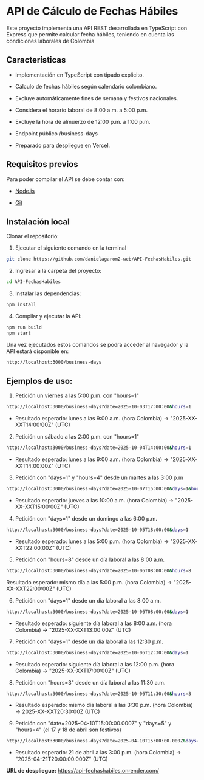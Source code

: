 # API de Cálculo de Fechas Hábiles 

Este proyecto implementa una API REST desarrollada en TypeScript con Express que permite calcular fecha hábiles, teniendo en cuenta las condiciones laborales de Colombia

## Características

- Implementación en TypeScript con tipado explicito.

- Cálculo de fechas hábiles según calendario colombiano.

- Excluye automáticamente fines de semana y festivos nacionales.

- Considera el horario laboral de 8:00 a.m. a 5:00 p.m.

- Excluye la hora de almuerzo de 12:00 p.m. a 1:00 p.m.

- Endpoint público /business-days

- Preparado para despliegue en Vercel.



## Requisitos previos

Para poder compilar el API se debe contar con:

- [Node.js](https://nodejs.org/es)

- [Git](https://git-scm.com/)

## Instalación local

Clonar el repositorio:

1. Ejecutar el siguiente comando en la terminal

```bash
git clone https://github.com/danielagarom2-web/API-FechasHabiles.git
```


2. Ingresar a la carpeta del proyecto:

```bash
cd API-FechasHabiles
```

3. Instalar las dependencias:

```bash
npm install
```

4. Compilar y ejecutar la API:
```bash
npm run build
npm start
```

Una vez ejecutados estos comandos se podra acceder al navegador y la API estará disponible en:

```bash
http://localhost:3000/business-days
```


## Ejemplos de uso:
1. Petición un viernes a las 5:00 p.m. con "hours=1"

```bash
http://localhost:3000/business-days?date=2025-10-03T17:00:00&hours=1
```

- Resultado esperado: lunes a las 9:00 a.m. (hora Colombia) → "2025-XX-XXT14:00:00Z" (UTC)

2. Petición un sábado a las 2:00 p.m. con "hours=1"
```bash
http://localhost:3000/business-days?date=2025-10-04T14:00:00&hours=1
```
- Resultado esperado: lunes a las 9:00 a.m. (hora Colombia) → "2025-XX-XXT14:00:00Z" (UTC)

3. Petición con "days=1" y "hours=4" desde un martes a las 3:00 p.m
```bash
http://localhost:3000/business-days?date=2025-10-07T15:00:00&days=1&hours=4
```
- Resultado esperado: jueves a las 10:00 a.m. (hora Colombia) → "2025-XX-XXT15:00:00Z" (UTC)

4. Petición con "days=1" desde un domingo a las 6:00 p.m.

```bash
http://localhost:3000/business-days?date=2025-10-05T18:00:00&days=1
```
- Resultado esperado: lunes a las 5:00 p.m. (hora Colombia) → "2025-XX-XXT22:00:00Z" (UTC)

5. Petición con "hours=8"  desde un día laboral a las 8:00 a.m.

```bash
http://localhost:3000/business-days?date=2025-10-06T08:00:00&hours=8
```
Resultado esperado: mismo día a las 5:00 p.m. (hora Colombia) → "2025-XX-XXT22:00:00Z" (UTC)

6. Petición con "days=1"  desde un día laboral a las 8:00 a.m.

```bash
http://localhost:3000/business-days?date=2025-10-06T08:00:00&days=1
```
- Resultado esperado: siguiente día laboral a las 8:00 a.m. (hora Colombia) → "2025-XX-XXT13:00:00Z" (UTC)

7. Petición con "days=1"  desde un día laboral a las 12:30 p.m.

```bash
http://localhost:3000/business-days?date=2025-10-06T12:30:00&days=1
```

- Resultado esperado: siguiente día laboral a las 12:00 p.m. (hora Colombia) → "2025-XX-XXT17:00:00Z" (UTC)

8. Petición con "hours=3"  desde un día laboral a las 11:30 a.m.

```bash
http://localhost:3000/business-days?date=2025-10-06T11:30:00&hours=3
```
- Resultado esperado: mismo día laboral a las 3:30 p.m. (hora Colombia) → 2025-XX-XXT20:30:00Z (UTC)

9. Petición con "date=2025-04-10T15:00:00.000Z" y "days=5" y "hours=4"  (el 17 y 18 de abril son festivos)

```bash
http://localhost:3000/business-days?date=2025-04-10T15:00:00.000Z&days=5&hours=4
```

-  Resultado esperado: 21 de abril a las 3:00 p.m. (hora Colombia) → "2025-04-21T20:00:00.000Z" (UTC)



**URL de despliegue:** https://api-fechashabiles.onrender.com/








